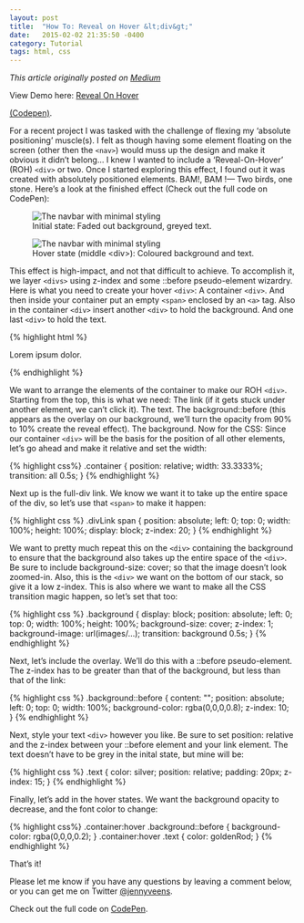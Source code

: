 ```yaml
---
layout: post
title:  "How To: Reveal on Hover &lt;div&gt;"
date:   2015-02-02 21:35:50 -0400
category: Tutorial
tags: html, css
---
```


*This article originally posted on [Medium](https://medium.com/@jennyveens/how-to-reveal-on-hover-div-63e18a6158b8#.cxzwryuj0)*

View Demo here: [Reveal On Hover <div> (Codepen)](http://codepen.io/jennyveens/full/bNopLb/).

For a recent project I was tasked with the challenge of flexing my ‘absolute positioning’ muscle(s). I felt as though having some element floating on the screen (other then the `<nav>`) would muss up the design and make it obvious it didn’t belong...
I knew I wanted to include a ‘Reveal-On-Hover’ (ROH) `<div>` or two. Once I started exploring this effect, I found out it was created with absolutely positioned elements. BAM!, BAM !— Two birds, one stone.
Here’s a look at the finished effect (Check out the full code on CodePen):

<figure>
    <img src="{{ site.url }}/assets/2015/02/reveal-on-hover/hover-1.png" alt="The navbar with minimal styling">
    <figcaption>Initial state: Faded out background, greyed text.</figcaption>
</figure>

<figure>
    <img src="{{ site.url }}/assets/2015/02/reveal-on-hover/hover-2.png" alt="The navbar with minimal styling">
    <figcaption>Hover state (middle &lt;div&gt;): Coloured background and text.</figcaption>
</figure>

This effect is high-impact, and not that difficult to achieve. To accomplish it, we layer `<divs>` using z-index and some ::before pseudo-element wizardry.
Here is what you need to create your hover `<div>`:
A container `<div>`.
And then inside your container put an empty `<span>` enclosed by an `<a>` tag.
Also in the container `<div>` insert another `<div>` to hold the background.
And one last `<div>` to hold the text.

{% highlight html %}
<div class="container">
    <a class="divLink" href="#link"><span></span></a>
    <div class="background"></div>
    <div class="text">
        <p>Lorem ipsum dolor.</p>
    </div><!-- end of .text -->
</div><!-- end of .container -->
{% endhighlight %}

We want to arrange the elements of the container to make our ROH `<div>`. Starting from the top, this is what we need:
The link (if it gets stuck under another element, we can’t click it).
The text.
The background::before (this appears as the overlay on our background, we’ll turn the opacity from 90% to 10% create the reveal effect).
The background.
Now for the CSS:
Since our container `<div>` will be the basis for the position of all other elements, let’s go ahead and make it relative and set the width:

{% highlight css%}
.container {
   position: relative;
   width: 33.3333%;
   transition: all 0.5s;
}
{% endhighlight %}

Next up is the full-div link. We know we want it to take up the entire space of the div, so let’s use that `<span>` to make it happen:

{% highlight css %}
.divLink span {
    position: absolute;
    left: 0;
    top: 0;
    width: 100%;
    height: 100%;
    display: block;
    z-index: 20;
}
{% endhighlight %}

We want to pretty much repeat this on the `<div>` containing the background to ensure that the background also takes up the entire space of the `<div>`. Be sure to include background-size: cover; so that the image doesn’t look zoomed-in.
Also, this is the `<div>` we want on the bottom of our stack, so give it a low z-index. This is also where we want to make all the CSS transition magic happen, so let’s set that too:

{% highlight css %}
.background {
    display: block;
    position: absolute;
    left: 0;
    top: 0;
    width: 100%;
    height: 100%;
    background-size: cover;
    z-index: 1;
    background-image: url(images/...);
    transition: background 0.5s;
}
{% endhighlight %}

Next, let’s include the overlay. We’ll do this with a ::before pseudo-element. The z-index has to be greater than that of the background, but less than that of the link:

{% highlight css %}
.background::before {
    content: "";
    position: absolute;
    left: 0;
    top: 0; 
    width: 100%;
    background-color: rgba(0,0,0,0.8); 
    z-index: 10;  
}
{% endhighlight %}

Next, style your text `<div>` however you like. Be sure to set position: relative and the z-index between your ::before element and your link element. The text doesn’t have to be grey in the inital state, but mine will be:

{% highlight css %}
.text {
    color: silver;
    position: relative;
    padding: 20px;
    z-index: 15;
}
{% endhighlight %}

Finally, let’s add in the hover states. We want the background opacity to decrease, and the font color to change:

{% highlight css%}
.container:hover .background::before {
    background-color: rgba(0,0,0,0.2);
}
.container:hover .text {
    color: goldenRod;
}
{% endhighlight %}

That’s it!

Please let me know if you have any questions by leaving a comment below, or you can get me on Twitter [@jennyveens](https://twitter.com/jennyveens).

Check out the full code on [CodePen](http://codepen.io/jennyveens/full/bNopLb/).